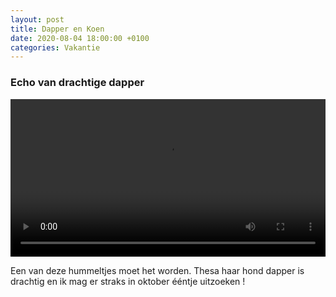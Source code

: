 ```yaml
---
layout: post
title: Dapper en Koen
date: 2020-08-04 18:00:00 +0100
categories: Vakantie
---
```


### Echo van drachtige dapper
 <video style="width:100%" controls>
  <source src="https://prisse.net/echo_dap.mp4">
 ![videotag not supported](https://prisse.net/dapper_alex.png)
</video>

Een van deze hummeltjes moet het worden. Thesa haar hond dapper is drachtig en ik mag er straks in oktober ééntje uitzoeken ! 
